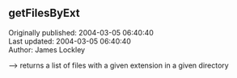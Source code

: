 ## getFilesByExt  
Originally published: 2004-03-05 06:40:40  
Last updated: 2004-03-05 06:40:40  
Author: James Lockley  
  
--> returns a list of files with a given extension in a given directory